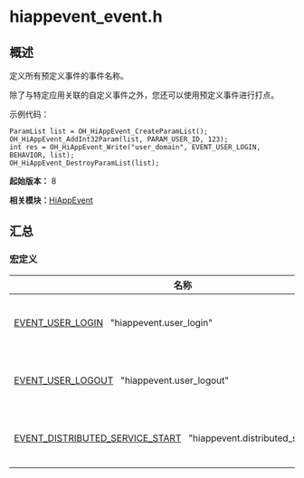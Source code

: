 # hiappevent_event.h


## 概述

定义所有预定义事件的事件名称。

除了与特定应用关联的自定义事件之外，您还可以使用预定义事件进行打点。

示例代码：

```
ParamList list = OH_HiAppEvent_CreateParamList();
OH_HiAppEvent_AddInt32Param(list, PARAM_USER_ID, 123);
int res = OH_HiAppEvent_Write("user_domain", EVENT_USER_LOGIN, BEHAVIOR, list);
OH_HiAppEvent_DestroyParamList(list);
```

**起始版本：** 8

**相关模块：**[HiAppEvent](_hi_app_event.md)


## 汇总


### 宏定义

| 名称 | 描述 | 
| -------- | -------- |
| [EVENT_USER_LOGIN](_hi_app_event.md#event_user_login)&nbsp;&nbsp;&nbsp;"hiappevent.user_login" | 用户登录事件。 | 
| [EVENT_USER_LOGOUT](_hi_app_event.md#event_user_logout)&nbsp;&nbsp;&nbsp;"hiappevent.user_logout" | 用户登出事件。 | 
| [EVENT_DISTRIBUTED_SERVICE_START](_hi_app_event.md#event_distributed_service_start)&nbsp;&nbsp;&nbsp;"hiappevent.distributed_service_start" | 分布式服务事件。 | 
